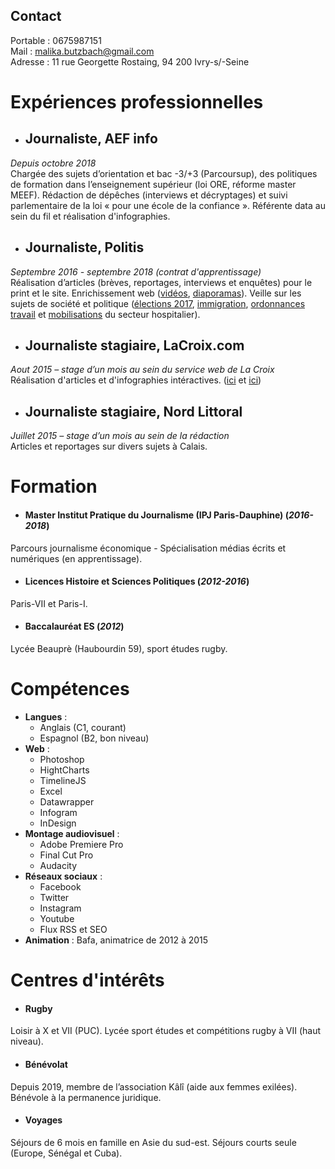 ## Contact
Portable : 0675987151  
Mail : malika.butzbach@gmail.com  
Adresse : 11 rue Georgette Rostaing, 94 200 Ivry-s/-Seine
# **Expériences professionnelles**
- ## Journaliste, AEF info
_Depuis octobre 2018_  
Chargée des sujets d’orientation et bac -3/+3 (Parcoursup), des politiques de formation dans l’enseignement supérieur (loi ORE, réforme master MEEF). Rédaction de dépêches (interviews et décryptages) et suivi parlementaire de la loi « pour une école de la confiance ». Référente data au sein du fil et réalisation d'infographies.
- ## Journaliste, Politis
_Septembre 2016 - septembre 2018 (contrat d'apprentissage)_  
Réalisation d’articles (brèves, reportages, interviews et enquêtes) pour le print et le site. Enrichissement web ([vidéos](https://www.youtube.com/watch?v=uXhiQ1kdJSQ&feature=emb_title), [diaporamas](https://www.politis.fr/articles/2018/06/marcher-contre-les-frontieres-39000/)). Veille sur les sujets de société et politique ([élections 2017](https://www.politis.fr/articles/2016/11/melenchon-2-0-35856/), [immigration](https://www.politis.fr/articles/2018/02/a-briancon-laccueil-comme-une-evidence-38337/), [ordonnances travail](https://www.politis.fr/articles/2017/06/loi-travail-alerte-a-lenfumage-37240/) et [mobilisations](https://www.politis.fr/articles/2018/06/hopital-du-rouvray-le-manque-deffectifs-cree-de-la-maltraitance-38967/) du secteur hospitalier).
- ## Journaliste stagiaire, LaCroix.com
_Aout 2015 – stage d’un mois au sein du service web de La Croix_  
Réalisation d'articles et d'infographies intéractives. ([ici](https://www.la-croix.com/Actualite/Europe/Explosion-des-demandes-d-asile-en-Europe-2015-08-06-1341958) et [ici](https://www.la-croix.com/Actualite/France/Quatre-mois-de-crise-au-Front-national-2015-08-20-1346216))
- ## Journaliste stagiaire, Nord Littoral
_Juillet 2015 – stage d’un mois au sein de la rédaction_  
Articles et reportages sur divers sujets  à Calais.

# **Formation**
- #### Master Institut Pratique du Journalisme (IPJ Paris-Dauphine) (_2016-2018_)
Parcours journalisme économique - Spécialisation médias écrits et numériques (en apprentissage).
- #### Licences Histoire et Sciences Politiques (_2012-2016_)
Paris-VII et Paris-I.
- #### Baccalauréat ES (_2012_)
Lycée Beauprè (Haubourdin 59), sport études rugby.

# **Compétences**
- **Langues** :
  - Anglais (C1, courant)
  - Espagnol (B2, bon niveau)
- **Web** :
  - Photoshop
  - HightCharts
  - TimelineJS
  - Excel
  - Datawrapper
  - Infogram
  - InDesign
- **Montage audiovisuel** :  
  - Adobe Premiere Pro
  - Final Cut Pro
  - Audacity
- **Réseaux sociaux** :
  - Facebook
  - Twitter
  - Instagram
  - Youtube
  - Flux RSS et SEO
- **Animation** : Bafa, animatrice de 2012 à 2015

# **Centres d'intérêts**
- #### Rugby
Loisir à X et VII (PUC). Lycée sport études et compétitions rugby à VII (haut niveau).
- #### Bénévolat
Depuis 2019, membre de l’association Kâlî (aide aux femmes exilées). Bénévole à la permanence juridique.
- #### Voyages
Séjours de 6 mois en famille en Asie du sud-est. Séjours courts seule (Europe, Sénégal et Cuba).
